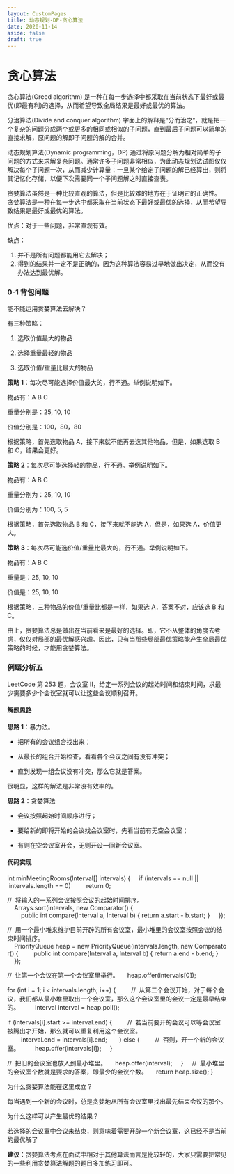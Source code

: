 ```yaml
---
layout: CustomPages
title: 动态规划-DP-贪心算法
date: 2020-11-14
aside: false
draft: true
---
```


# 贪心算法

贪心算法(Greed algorithm) 是一种在每一步选择中都采取在当前状态下最好或最优(即最有利)的选择，从而希望导致全局结果是最好或最优的算法。

分治算法(Divide and conquer algorithm) 字面上的解释是“分而治之”，就是把一个复杂的问题分成两个或更多的相同或相似的子问题，直到最后子问题可以简单的直接求解，原问题的解即子问题的解的合并。

动态规划算法(Dynamic programming，DP) 通过将原问题分解为相对简单的子问题的方式来求解复杂问题。通常许多子问题非常相似，为此动态规划法试图仅仅解决每个子问题一次，从而减少计算量：一旦某个给定子问题的解已经算出，则将其记忆化存储，以便下次需要同一个子问题解之时直接查表。

贪婪算法虽然是一种比较直观的算法，但是比较难的地方在于证明它的正确性。
贪婪算法是一种在每一步选中都采取在当前状态下最好或最优的选择，从而希望导致结果是最好或最优的算法。

优点：对于一些问题，非常直观有效。

缺点：

1. 并不是所有问题都能用它去解决；
2. 得到的结果并一定不是正确的，因为这种算法容易过早地做出决定，从而没有办法达到最优解。

### 0-1 背包问题

能不能运用贪婪算法去解决？

有三种策略：

1.  选取价值最大的物品

2.  选择重量最轻的物品

3.  选取价值/重量比最大的物品

**策略 1**：每次尽可能选择价值最大的，行不通。举例说明如下。

物品有：A B C

重量分别是：25, 10, 10

价值分别是：100，80，80

根据策略，首先选取物品 A，接下来就不能再去选其他物品，但是，如果选取 B 和 C，结果会更好。

**策略 2**：每次尽可能选择轻的物品，行不通。举例说明如下。

物品有：A B C

重量分别为：25, 10, 10

价值分别为：100, 5, 5

根据策略，首先选取物品 B 和 C，接下来就不能选 A，但是，如果选 A，价值更大。

**策略 3**：每次尽可能选价值/重量比最大的，行不通。举例说明如下。

物品有：A B C

重量是：25, 10, 10

价值是：25, 10, 10

根据策略，三种物品的价值/重量比都是一样，如果选 A，答案不对，应该选 B 和 C。

由上，贪婪算法总是做出在当前看来是最好的选择。即，它不从整体的角度去考虑，仅仅对局部的最优解感兴趣。因此，只有当那些局部最优策略能产生全局最优策略的时候，才能用贪婪算法。

### 例题分析五

LeetCode 第 253 题，会议室 II，给定一系列会议的起始时间和结束时间，求最少需要多少个会议室就可以让这些会议顺利召开。

#### 解题思路

**思路 1**：暴力法。

- 把所有的会议组合找出来；

- 从最长的组合开始检查，看看各个会议之间有没有冲突；

- 直到发现一组会议没有冲突，那么它就是答案。

很明显，这样的解法是非常没有效率的。

**思路 2**：贪婪算法

- 会议按照起始时间顺序进行；

- 要给新的即将开始的会议找会议室时，先看当前有无空会议室；

- 有则在空会议室开会，无则开设一间新会议室。

#### 代码实现

int minMeetingRooms(Interval\[\] intervals) {
    if (intervals == null || intervals.length == 0)
        return 0;

//  将输入的一系列会议按照会议的起始时间排序。
    Arrays.sort(intervals, new Comparator<Interval>() {
        public int compare(Interval a, Interval b) { return a.start \- b.start; }
    });

//  用一个最小堆来维护目前开辟的所有会议室，最小堆里的会议室按照会议的结束时间排序。
    PriorityQueue<Interval> heap = new PriorityQueue<Interval>(intervals.length, new Comparator<Interval>() {
        public int compare(Interval a, Interval b) { return a.end \- b.end; }
    });

//  让第一个会议在第一个会议室里举行。
    heap.offer(intervals\[0\]);

for (int i = 1; i < intervals.length; i++) {
        //  从第二个会议开始，对于每个会议，我们都从最小堆里取出一个会议室，那么这个会议室里的会议一定是最早结束的。
        Interval interval = heap.poll();

if (intervals\[i\].start >= interval.end) {
        //  若当前要开的会议可以等会议室被腾出才开始，那么就可以重复利用这个会议室。
        interval.end = intervals\[i\].end;
      } else {
        //  否则，开一个新的会议室。
        heap.offer(intervals\[i\]);
    }

//  把旧的会议室也放入到最小堆里。
    heap.offer(interval);
    }
    //  最小堆里的会议室个数就是要求的答案，即最少的会议个数。
    return heap.size();
}

为什么贪婪算法能在这里成立？

每当遇到一个新的会议时，总是贪婪地从所有会议室里找出最先结束会议的那个。

为什么这样可以产生最优的结果？

若选择的会议室中会议未结束，则意味着需要开辟一个新会议室，这已经不是当前的最优解了

**建议**：贪婪算法考点在面试中相对于其他算法而言是比较轻的，大家只需要把常见的一些利用贪婪算法解题的题目多加练习即可。
